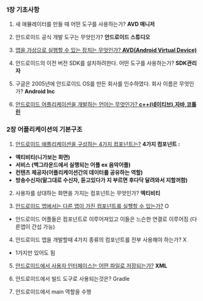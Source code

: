 

### 1장 기초사항

1. 새 애뮬레이터를 만들 때 어떤 도구를 사용하는가?  **AVD 매니저**

2. 안드로이드 공식 개발 도구는 무엇인가?   **안드로이드 스튜디오**

3. <u>앱을 가상으로 실행할 수 있는 장치는 무엇인가? **AVD(Android Virtual Device)** </u>

4. 안드로이드의 이전 버전 SDK를 설치하려한다. 어떤 도구를 사용하는가?  **SDK관리자**

5. 구글은 2005년에 안드로이드 OS를 만든 회사를 인수하였다. 회사 이름은 무엇인가? 
   **Android Inc**
6. <u>안드로이드 어플리케이션을 개발하는 언어는 무엇인가?   **c++(네이티브),자바,코틀린**</u>

### 2장 어플리케이션의 기본구조

1. <u>안드로이드 애플리케이션을 구성하는 4가지 컴포넌트는?</u>
**4가지 컴포넌트 :** 
- **엑티비티(니가보는 화면)**
- **서비스 (백그라운드에서 실행되는 어플 ex 음악어플)**
- **컨텐츠 제공자(어플리케이션간의 데이터를 공유하는 역할)**
- **방송수신자(말그대로 수신자, 듣고있다가 지 부르면 후다닥 달려와서 지할꺼함)**

2. 사용자를 상대하는 화면을 가지는 컴포넌트는 무엇인가?    **엑티비티**

3. <u>안드로이드 앱에서는 다른 앱이 가진 컴포넌트를 실핼할 수 있는가?</u>  O
- 안드로이드 어플들은 컴포넌트로 이루어져있고 이들은 느슨한 연결로 이루어짐
  (다른앱이 간섭 가능)

4.  안드로이드 앱을 개발할때 4가지 종류의 컴포넌트를 전부 사용해야 하는가? X
-  1가지만 있어도 됨
<u></u>
5. <u>안드로이드에서 사용자 인터페이스는 어떤 파일로 저장되는가?</u>  **XML**

6. 안드로이드에서 빌드 도구로 사용되는것은? Gradle

7. 안드로이드에서 main 역할을 수행 